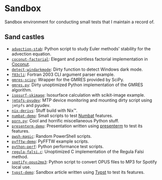 # Sandbox

Sandbox environment for conducting small tests that I maintain a record of.

## Sand castles

<!-- markdownlint-disable MD013 -->

- [`advection-stab`](./advection-stab): Python script to study Euler methods' stability for the advection equation.
- [`coconut-factorial`](./coconut-factorial): Elegant and pointless factorial implementation in [Coconut](http://coconut-lang.org).
- [`detect-windarkmode`](./detect-windarkmode): Dirty function to detect Windows dark mode.
- [`f03cli`](./f03cli): Fortran 2003 CLI argument parser example.
- [`gmres-scipy`](./gmres-scipy): Wrapper for the GMRES provided by SciPy.
- [`gmres.py`](./gmres.py): Dirty unoptimized Python implementation of the GMRES algorithm.
- [`isosurf-skimage`](./isosurf-skimage): Isosurface calculation with scikit-image example.
- [`jmtpfs-pyudev`](./jmtpfs-pyudev): MTP device monitoring and mounting dirty script using `jmtpfs` and pyudev.
- [`nix-derivs`](./nix-derivs): Stuff build with Nix™.
- [`numbat-demo`](./numbat-demo): Small scripts to test [Numbat](https://numbat.dev) features.
- [`porn.py`](./porn.py): Cool and horrific miscellaneous Python stuff.
- [`presenterm-demo`](./presenterm-demo): Presentation written using [presenterm](https://github.com/mfontanini/presenterm) to test its features.
- [`pwsh-magic`](./pwsh-magic): Random PowerShell scripts.
- [`pyfftw-demo`](./pyfftw-demo): PyFFTW example scripts.
- [`python-perf`](./python-perf): Python performance test scripts.
- [`regula-falsi.c`](./regula-falsi.c): Unoptimized C implementation of the Regula Falsi method.
- [`spotify-opus2mp3`](./spotify-opus2mp3): Python script to convert OPUS files to MP3 for Spotify local use.
- [`typst-demo`](./typst-demo): Sandbox article written using [Typst](https://typst.app) to test its features.
